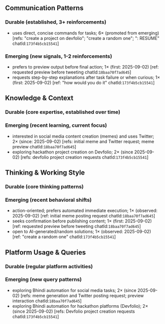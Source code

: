 ## Communication Patterns
### Durable (established, 3+ reinforcements)
- uses direct, concise commands for tasks; 6× (promoted from emerging) [refs: "create a project on devfolio"; "create a random one"; ": RESUME" chatId:`173f4b5cb15541`]

### Emerging (new signals, 1-2 reinforcements)
- prefers to preview output before final action; 1× (first: 2025-09-02) [ref: requested preview before tweeting chatId:`18baa70f7ad645`]
- requests step-by-step explanations after task failure or when curious; 1× (first: 2025-09-02) [ref: "how would you do it" chatId:`173f4b5cb15541`]

## Knowledge & Context
### Durable (core expertise, established over time)

### Emerging (recent learning, current focus)
- interested in social media content creation (memes) and uses Twitter; 2× (since: 2025-09-02) [refs: initial meme and Twitter request; meme preview chatId:`18baa70f7ad645`]
- exploring hackathon project creation on Devfolio; 2× (since 2025-09-02) [refs: devfolio project creation requests chatId:`173f4b5cb15541`]

## Thinking & Working Style
### Durable (core thinking patterns)

### Emerging (recent behavioral shifts)
- action-oriented; prefers automated immediate execution; 1× (observed: 2025-09-02) [ref: initial meme posting request chatId:`18baa70f7ad645`]
- seeks confirmation before publishing content; 1× (first: 2025-09-02) [ref: requested preview before tweeting chatId:`18baa70f7ad645`]
- open to AI-generated/random solutions; 1× (observed: 2025-09-02) [ref: "create a random one" chatId:`173f4b5cb15541`]

## Platform Usage & Queries
### Durable (regular platform activities)

### Emerging (new query patterns)
- exploring Bhindi automation for social media tasks; 2× (since 2025-09-02) [refs: meme generation and Twitter posting request; preview interaction chatId:`18baa70f7ad645`]
- exploring Bhindi automation for hackathon platforms (Devfolio); 2× (since 2025-09-02) [refs: Devfolio project creation requests chatId:`173f4b5cb15541`]